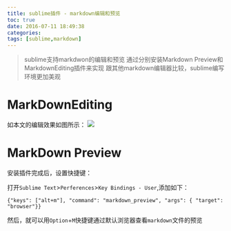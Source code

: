 ```yaml
---
title: sublime插件 - markdown编辑和预览
toc: true
date: 2016-07-11 18:49:38
categories:
tags: [sublime,markdown]
---
```



>sublime支持markdwon的编辑和预览
>通过分别安装Markdown Preview和MarkdownEditing插件来实现
>跟其他markdown编辑器比较，sublime编写环境更加美观

<!--more-->

# MarkDownEditing

如本文的编辑效果如图所示：
![](/images/images/1468241270431.png)


# MarkDown Preview

安装插件完成后，设置快捷键：

打开`Sublime Text`>`Perferences`>`Key Bindings - User`,添加如下：

```
{"keys": ["alt+m"], "command": "markdown_preview", "args": { "target": "browser"}}
```

然后，就可以用`Option`+`M`快捷键通过默认浏览器查看`markdown`文件的预览
